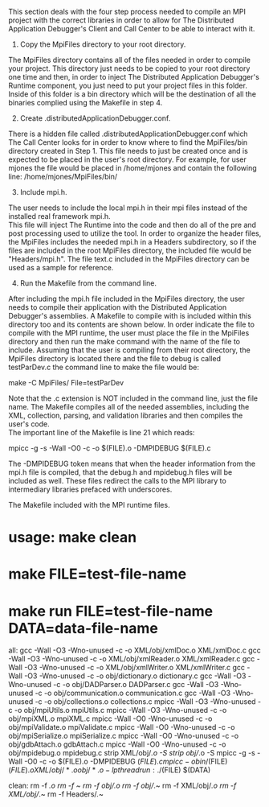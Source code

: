 This section deals with the four step process needed to compile an MPI project with the correct libraries in order 
to allow for The Distributed Application Debugger's Client and Call Center to be able to interact with it. 



1. Copy the MpiFiles directory to your root directory.

The MpiFiles directory contains all of the files needed in order to compile your project.  This directory just needs to be copied to your
root directory one time and then, in order to inject The Distributed Application Debugger's Runtime component, 
you just need to put your project files in this folder.  Inside of this folder is a bin directory which will
be the destination of all the binaries complied using the Makefile in step 4.
 
2. Create .distributedApplicationDebugger.conf.

There is a hidden file called .distributedApplicationDebugger.conf which The Call Center looks for 
in order to know where to find the MpiFiles/bin directory created in Step 1.  This file needs to just be created once
and is expected to be placed in the user's root directory.  For example, for user mjones the file would
be placed in /home/mjones and contain the following line:
/home/mjones/MpiFiles/bin/

3. Include mpi.h.

The user needs to include the local mpi.h in their mpi files instead of the installed real framework mpi.h.  
This file will inject The Runtime into the code and then do all of the
pre and post processing used to utilize the tool.  In order to organize the header files, the MpiFiles includes the needed
mpi.h in a Headers subdirectory, so if the files are included in the root MpiFiles directory, the included
file would be "Headers/mpi.h".  The file text.c included in the MpiFiles directory can be used as a sample 
for reference.

4. Run the Makefile from the command line.

After including the mpi.h file included in the MpiFiles directory, the user needs to compile their application with the 
Distributed Application Debugger's assemblies.  A Makefile to compile with is included within this directory too and its contents are shown below.
In order indicate the file to compile with the MPI runtime, the user must place the file in the MpiFiles directory and then run 
the make command with the name of the file to include.  Assuming that the user is compiling from their root directory, 
the MpiFiles directory is located there and the file to debug is called testParDev.c the command line to make the file would be:

make -C MpiFiles/ File=testParDev


Note that the .c extension is NOT included in the command line, just the file name. The Makefile compiles all of the 
needed assemblies, including the XML, collection, parsing, and validation libraries and then compiles the user's code.  
The important line of the Makefile is line 21 which reads:

mpicc -g -s -Wall -O0 -c -o \$(FILE).o -DMPIDEBUG \$(FILE).c 

The -DMPIDEBUG token means that when the header information from the mpi.h file is compiled, that the 
debug.h and mpidebug.h files will be included as well.  These files
 redirect the calls to the MPI library to intermediary libraries prefaced with underscores.  


The Makefile included with the MPI runtime files.


# usage: make clean
#	 make FILE=test-file-name 
#	 make run FILE=test-file-name DATA=data-file-name

all:
	gcc -Wall -O3 -Wno-unused -c -o XML/obj/xmlDoc.o XML/xmlDoc.c
	gcc -Wall -O3 -Wno-unused -c -o XML/obj/xmlReader.o XML/xmlReader.c
	gcc -Wall -O3 -Wno-unused -c -o XML/obj/xmlWriter.o XML/xmlWriter.c
	gcc -Wall -O3 -Wno-unused -c -o obj/dictionary.o dictionary.c
	gcc -Wall -O3 -Wno-unused -c -o obj/DADParser.o DADParser.c
	gcc -Wall -O3 -Wno-unused -c -o obj/communication.o communication.c
	gcc -Wall -O3 -Wno-unused -c -o obj/collections.o collections.c
	mpicc -Wall -O3 -Wno-unused -c -o obj/mpiUtils.o mpiUtils.c
	mpicc -Wall -O3 -Wno-unused -c -o obj/mpiXML.o mpiXML.c
	mpicc -Wall -O0 -Wno-unused -c -o obj/mpiValidate.o mpiValidate.c
	mpicc -Wall -O0 -Wno-unused -c -o obj/mpiSerialize.o mpiSerialize.c
	mpicc -Wall -O0 -Wno-unused -c -o obj/gdbAttach.o gdbAttach.c
	mpicc -Wall -O0 -Wno-unused -c -o obj/mpidebug.o mpidebug.c
	strip XML/obj/*.o -S
	strip obj/*.o -S
	mpicc -g -s -Wall -O0 -c -o $(FILE).o -DMPIDEBUG $(FILE).c 
	mpicc -o bin/$(FILE) $(FILE).o XML/obj/*.o obj/*.o -lpthread
run:
	./$(FILE) $(DATA)

clean:
	rm -f *.o
	rm -f *~
	rm -f obj/*.o
	rm -f obj/*.~
	rm -f XML/obj/*.o
	rm -f XML/obj/*.~
	rm -f Headers/*.*~